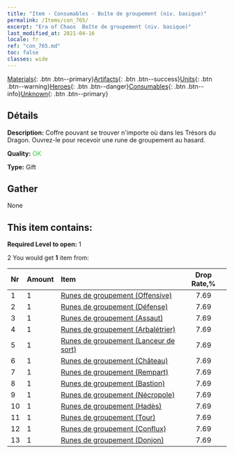 ```yaml
---
title: "Item - Consumables - Boîte de groupement (niv. basique)"
permalink: /Items/con_765/
excerpt: "Era of Chaos  Boîte de groupement (niv. basique)"
last_modified_at: 2021-04-16
locale: fr
ref: "con_765.md"
toc: false
classes: wide
---
```

 [Materials](/fr/Items/){: .btn .btn--primary}[Artifacts](/fr/Items/Artifacts/){: .btn .btn--success}[Units](/fr/Items/Units/){: .btn .btn--warning}[Heroes](/fr/Items/Heroes/){: .btn .btn--danger}[Consumables](/fr/Items/Consumables/){: .btn .btn--info}[Unknown](/fr/Items/Unknown/){: .btn .btn--primary}

## Détails
 **Description:** Coffre pouvant se trouver n'importe où dans les Trésors du Dragon. Ouvrez-le pour recevoir une rune de groupement au hasard.

 **Quality:** <span style="color: #32CD32">OK</span>

 **Type:** Gift

## Gather

  None

## This item contains:

 **Required Level to open:** 1

 2 You would get **1** item  from:

  | Nr | Amount |     Item    | Drop Rate,% |
  |:---|:-------|:------------|:---------:|
  | 1 | 1 | [Runes de groupement (Offensive)](/fr/Items/con_734/) | 7.69 | 
  | 2 | 1 | [Runes de groupement (Défense)](/fr/Items/con_739/) | 7.69 | 
  | 3 | 1 | [Runes de groupement (Assaut)](/fr/Items/con_741/) | 7.69 | 
  | 4 | 1 | [Runes de groupement (Arbalétrier)](/fr/Items/con_742/) | 7.69 | 
  | 5 | 1 | [Runes de groupement (Lanceur de sort)](/fr/Items/con_746/) | 7.69 | 
  | 6 | 1 | [Runes de groupement (Château)](/fr/Items/con_752/) | 7.69 | 
  | 7 | 1 | [Runes de groupement (Rempart)](/fr/Items/con_753/) | 7.69 | 
  | 8 | 1 | [Runes de groupement (Bastion)](/fr/Items/con_754/) | 7.69 | 
  | 9 | 1 | [Runes de groupement (Nécropole)](/fr/Items/con_755/) | 7.69 | 
  | 10 | 1 | [Runes de groupement (Hadès)](/fr/Items/con_777/) | 7.69 | 
  | 11 | 1 | [Runes de groupement (Tour)](/fr/Items/con_785/) | 7.69 | 
  | 12 | 1 | [Runes de groupement (Conflux)](/fr/Items/con_791/) | 7.69 | 
  | 13 | 1 | [Runes de groupement (Donjon)](/fr/Items/con_792/) | 7.69 | 

